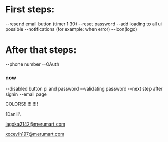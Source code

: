 # First steps:

--resend email button (timer 1:30)
--reset password
--add loading to all ui possible
--notifications (for example: when error)
--icon(logo)

# After that steps:

--phone number
--OAuth



### now
--disabled button pi and password
--validating password
--next step after signin
--email page

COLORS!!!!!!!!!!!

1Daniil\

lagoka2142@merumart.com

xocevih197@merumart.com